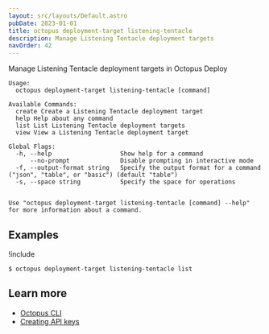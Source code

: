 ```yaml
---
layout: src/layouts/Default.astro
pubDate: 2023-01-01
title: octopus deployment-target listening-tentacle
description: Manage Listening Tentacle deployment targets
navOrder: 42
---
```


Manage Listening Tentacle deployment targets in Octopus Deploy


```
Usage:
  octopus deployment-target listening-tentacle [command]

Available Commands:
  create Create a Listening Tentacle deployment target
  help Help about any command
  list List Listening Tentacle deployment targets
  view View a Listening Tentacle deployment target

Global Flags:
  -h, --help                   Show help for a command
      --no-prompt              Disable prompting in interactive mode
  -f, --output-format string   Specify the output format for a command ("json", "table", or "basic") (default "table")
  -s, --space string           Specify the space for operations


Use "octopus deployment-target listening-tentacle [command] --help" for more information about a command.
```

## Examples

!include <samples-instance>


```
$ octopus deployment-target listening-tentacle list

```

## Learn more

- [Octopus CLI](/docs/octopus-rest-api/cli/)
- [Creating API keys](/docs/octopus-rest-api/how-to-create-an-api-key.md)